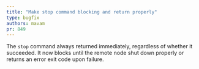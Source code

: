 ```yaml
---
title: "Make stop command blocking and return properly"
type: bugfix
authors: mavam
pr: 849
---
```


The `stop` command always returned immediately, regardless of whether it
succeeded. It now blocks until the remote node shut down properly or returns an
error exit code upon failure.
